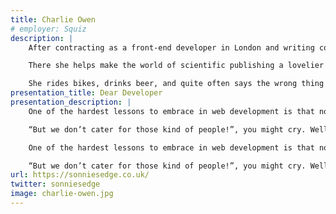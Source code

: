```yaml
---
title: Charlie Owen
# employer: Squiz
description: |
    After contracting as a front-end developer in London and writing code for the front page of BBC News Charlie Owen is now happily working as the lead FED for Springer Nature in Berlin.

    There she helps make the world of scientific publishing a lovelier place by helping other devs become better, banging on about inclusive design, and utilising those wonderful web standards.

    She rides bikes, drinks beer, and quite often says the wrong thing at the wrong time.
presentation_title: Dear Developer
presentation_description: |
    One of the hardest lessons to embrace in web development is that not everyone is like you. It can come as a shock to learn that for the average web dev - young, male, surrounded by the cutting edge of tech, and with a high disposable income. But the truth is that many people are poor, have old devices, have slow data connections. Many people simply can’t use computers the way you do.

    “But we don’t cater for those kind of people!”, you might cry. Well, this talk will demonstrate how you haven’t got the luxury of assuming that. Because how someone interacts with your site is completely out of your control, and this talk will show you the many ways your assumptions can fail. But it will also show how coding empathically with this in mind will let you produce sites that are usable by all and are robust in the face of anything the weird wild web can throw at them.

    One of the hardest lessons to embrace in web development is that not everyone is like you. It can come as a shock to learn that for the average web dev - young, male, surrounded by the cutting edge of tech, and with a high disposable income. But the truth is that many people are poor, have old devices, have slow data connections. Many people simply can’t use computers the way you do.

    “But we don’t cater for those kind of people!”, you might cry. Well, this talk will demonstrate how you haven’t got the luxury of assuming that. Because how someone interacts with your site is completely out of your control, and this talk will show you the many ways your assumptions can fail. But it will also show how coding empathically with this in mind will let you produce sites that are usable by all and are robust in the face of anything the weird wild web can throw at them.
url: https://sonniesedge.co.uk/
twitter: sonniesedge
image: charlie-owen.jpg
---
```

